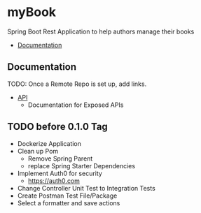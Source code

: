 # myBook
Spring Boot Rest Application to help authors manage their books

- [Documentation](#documentation)

## Documentation
TODO: Once a Remote Repo is set up, add links.

- [API]()
  - Documentation for Exposed APIs

## TODO before 0.1.0 Tag
- Dockerize Application
- Clean up Pom
  - Remove Spring Parent
  - replace Spring Starter Dependencies
- Implement Auth0 for security
  - https://auth0.com
- Change Controller Unit Test to Integration Tests
- Create Postman Test File/Package
- Select a formatter and save actions